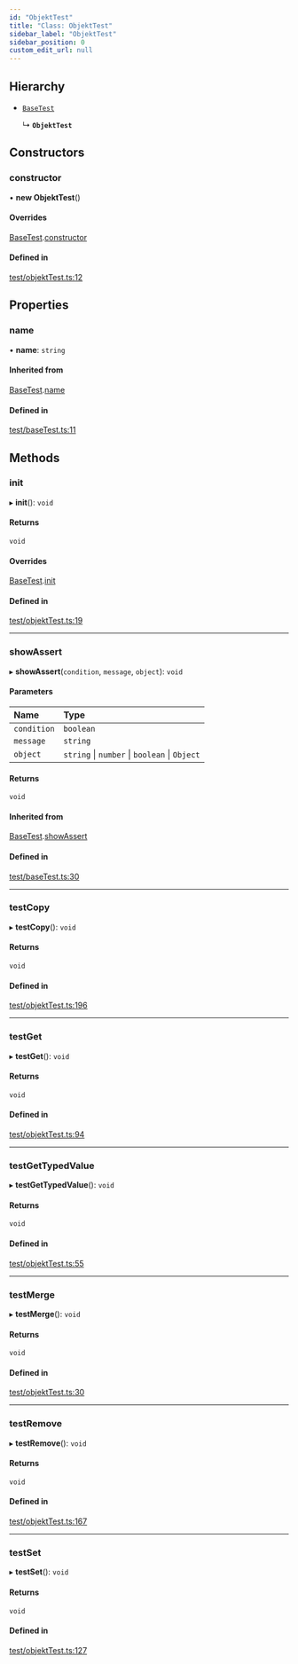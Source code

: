 ```yaml
---
id: "ObjektTest"
title: "Class: ObjektTest"
sidebar_label: "ObjektTest"
sidebar_position: 0
custom_edit_url: null
---
```


## Hierarchy

- [`BaseTest`](BaseTest.md)

  ↳ **`ObjektTest`**

## Constructors

### constructor

• **new ObjektTest**()

#### Overrides

[BaseTest](BaseTest.md).[constructor](BaseTest.md#constructor)

#### Defined in

[test/objektTest.ts:12](https://github.com/siposdani87/sui-js/blob/8315555/src/test/objektTest.ts#L12)

## Properties

### name

• **name**: `string`

#### Inherited from

[BaseTest](BaseTest.md).[name](BaseTest.md#name)

#### Defined in

[test/baseTest.ts:11](https://github.com/siposdani87/sui-js/blob/8315555/src/test/baseTest.ts#L11)

## Methods

### init

▸ **init**(): `void`

#### Returns

`void`

#### Overrides

[BaseTest](BaseTest.md).[init](BaseTest.md#init)

#### Defined in

[test/objektTest.ts:19](https://github.com/siposdani87/sui-js/blob/8315555/src/test/objektTest.ts#L19)

___

### showAssert

▸ **showAssert**(`condition`, `message`, `object`): `void`

#### Parameters

| Name | Type |
| :------ | :------ |
| `condition` | `boolean` |
| `message` | `string` |
| `object` | `string` \| `number` \| `boolean` \| `Object` |

#### Returns

`void`

#### Inherited from

[BaseTest](BaseTest.md).[showAssert](BaseTest.md#showassert)

#### Defined in

[test/baseTest.ts:30](https://github.com/siposdani87/sui-js/blob/8315555/src/test/baseTest.ts#L30)

___

### testCopy

▸ **testCopy**(): `void`

#### Returns

`void`

#### Defined in

[test/objektTest.ts:196](https://github.com/siposdani87/sui-js/blob/8315555/src/test/objektTest.ts#L196)

___

### testGet

▸ **testGet**(): `void`

#### Returns

`void`

#### Defined in

[test/objektTest.ts:94](https://github.com/siposdani87/sui-js/blob/8315555/src/test/objektTest.ts#L94)

___

### testGetTypedValue

▸ **testGetTypedValue**(): `void`

#### Returns

`void`

#### Defined in

[test/objektTest.ts:55](https://github.com/siposdani87/sui-js/blob/8315555/src/test/objektTest.ts#L55)

___

### testMerge

▸ **testMerge**(): `void`

#### Returns

`void`

#### Defined in

[test/objektTest.ts:30](https://github.com/siposdani87/sui-js/blob/8315555/src/test/objektTest.ts#L30)

___

### testRemove

▸ **testRemove**(): `void`

#### Returns

`void`

#### Defined in

[test/objektTest.ts:167](https://github.com/siposdani87/sui-js/blob/8315555/src/test/objektTest.ts#L167)

___

### testSet

▸ **testSet**(): `void`

#### Returns

`void`

#### Defined in

[test/objektTest.ts:127](https://github.com/siposdani87/sui-js/blob/8315555/src/test/objektTest.ts#L127)
